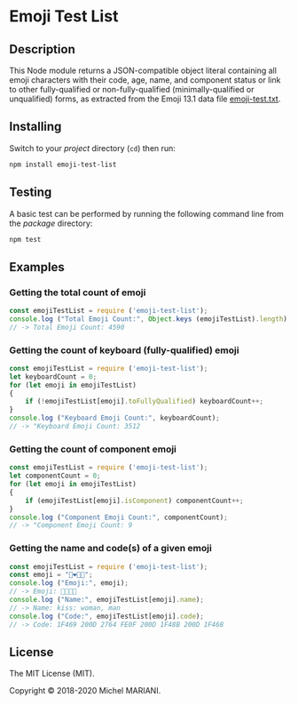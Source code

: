 # Emoji Test List

## Description

This Node module returns a JSON-compatible object literal containing all emoji characters with their code, age, name, and component status or link to other fully-qualified or non-fully-qualified (minimally-qualified or unqualified) forms, as extracted from the Emoji 13.1 data file [emoji-test.txt](https://unicode.org/Public/emoji/13.1/emoji-test.txt).

## Installing

Switch to your *project* directory (`cd`) then run:

```bash
npm install emoji-test-list
```

## Testing

A basic test can be performed by running the following command line from the *package* directory:

```bash
npm test
```

## Examples

### Getting the total count of emoji

```javascript
const emojiTestList = require ('emoji-test-list');
console.log ("Total Emoji Count:", Object.keys (emojiTestList).length);
// -> Total Emoji Count: 4590
```

### Getting the count of keyboard (fully-qualified) emoji

```javascript
const emojiTestList = require ('emoji-test-list');
let keyboardCount = 0;
for (let emoji in emojiTestList)
{
    if (!emojiTestList[emoji].toFullyQualified) keyboardCount++;
}
console.log ("Keyboard Emoji Count:", keyboardCount);
// -> "Keyboard Emoji Count: 3512
```

### Getting the count of component emoji

```javascript
const emojiTestList = require ('emoji-test-list');
let componentCount = 0;
for (let emoji in emojiTestList)
{
    if (emojiTestList[emoji].isComponent) componentCount++;
}
console.log ("Component Emoji Count:", componentCount);
// -> "Component Emoji Count: 9
```

### Getting the name and code(s) of a given emoji

```javascript
const emojiTestList = require ('emoji-test-list');
const emoji = "👩‍❤️‍💋‍👨";
console.log ("Emoji:", emoji);
// -> Emoji: 👩‍❤️‍💋‍👨
console.log ("Name:", emojiTestList[emoji].name);
// -> Name: kiss: woman, man
console.log ("Code:", emojiTestList[emoji].code);
// -> Code: 1F469 200D 2764 FE0F 200D 1F48B 200D 1F468
```

## License

The MIT License (MIT).

Copyright © 2018-2020 Michel MARIANI.
